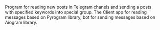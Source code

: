 Program for reading new posts in Telegram chanels and sending a posts with specified keywords into special group.
The Client app for reading messages based on Pyrogram library, bot for sending messages based on Aiogram library.

